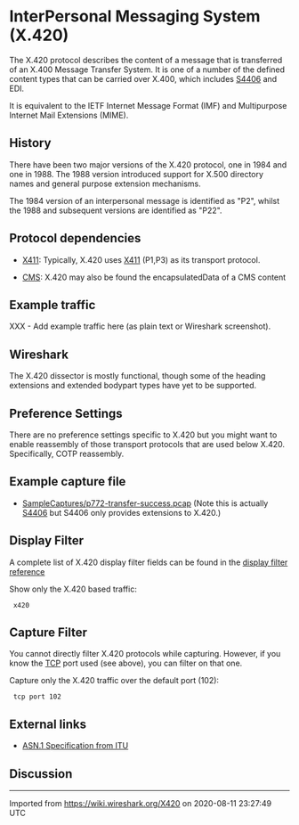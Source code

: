 # InterPersonal Messaging System (X.420)

The X.420 protocol describes the content of a message that is transferred of an X.400 Message Transfer System. It is one of a number of the defined content types that can be carried over X.400, which includes [S4406](/S4406) and EDI.

It is equivalent to the IETF Internet Message Format (IMF) and Multipurpose Internet Mail Extensions (MIME).

## History

There have been two major versions of the X.420 protocol, one in 1984 and one in 1988. The 1988 version introduced support for X.500 directory names and general purpose extension mechanisms.

The 1984 version of an interpersonal message is identified as "P2", whilst the 1988 and subsequent versions are identified as "P22".

## Protocol dependencies

  - [X411](/X411): Typically, X.420 uses [X411](/X411) (P1,P3) as its transport protocol.

  - [CMS](/CMS): X.420 may also be found the encapsulatedData of a CMS content

## Example traffic

XXX - Add example traffic here (as plain text or Wireshark screenshot).

## Wireshark

The X.420 dissector is mostly functional, though some of the heading extensions and extended bodypart types have yet to be supported.

## Preference Settings

There are no preference settings specific to X.420 but you might want to enable reassembly of those transport protocols that are used below X.420. Specifically, COTP reassembly.

## Example capture file

  - [SampleCaptures/p772-transfer-success.pcap](uploads/__moin_import__/attachments/SampleCaptures/p772-transfer-success.pcap) (Note this is actually [S4406](/S4406) but S4406 only provides extensions to X.420.)

## Display Filter

A complete list of X.420 display filter fields can be found in the [display filter reference](http://www.wireshark.org/docs/dfref/x/x420.html)

Show only the X.420 based traffic:

``` 
 x420
```

## Capture Filter

You cannot directly filter X.420 protocols while capturing. However, if you know the [TCP](/TCP) port used (see above), you can filter on that one.

Capture only the X.420 traffic over the default port (102):

``` 
 tcp port 102 
```

## External links

  - [ASN.1 Specification from ITU](http://www.itu.int/ITU-T/asn1/database/itu-t/x/x420/1999/index.html)

## Discussion

---

Imported from https://wiki.wireshark.org/X420 on 2020-08-11 23:27:49 UTC
